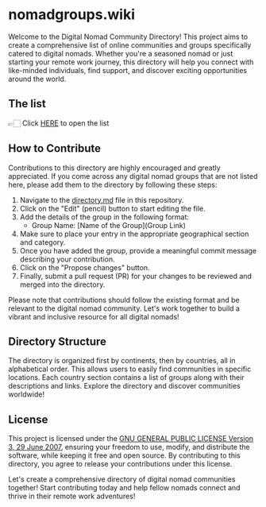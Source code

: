 # nomadgroups.wiki

Welcome to the Digital Nomad Community Directory! This project aims to create a comprehensive list of online communities and groups specifically catered to digital nomads. Whether you're a seasoned nomad or just starting your remote work journey, this directory will help you connect with like-minded individuals, find support, and discover exciting opportunities around the world.

## The list

👉🏻 Click [HERE](directory.md) to open the list

## How to Contribute

Contributions to this directory are highly encouraged and greatly appreciated. If you come across any digital nomad groups that are not listed here, please add them to the directory by following these steps:

1. Navigate to the [directory.md](directory.md) file in this repository.
2. Click on the "Edit" (pencil) button to start editing the file.
3. Add the details of the group in the following format:
   - Group Name: [Name of the Group](Group Link)
4. Make sure to place your entry in the appropriate geographical section and category.
5. Once you have added the group, provide a meaningful commit message describing your contribution.
6. Click on the "Propose changes" button.
7. Finally, submit a pull request (PR) for your changes to be reviewed and merged into the directory.

Please note that contributions should follow the existing format and be relevant to the digital nomad community. Let's work together to build a vibrant and inclusive resource for all digital nomads!

## Directory Structure

The directory is organized first by continents, then by countries, all in alphabetical order.
This allows users to easily find communities in specific locations. Each country section contains a list of groups along with their descriptions and links. Explore the directory and discover communities worldwide!


## License

This project is licensed under the [GNU GENERAL PUBLIC LICENSE Version 3, 29 June 2007](LICENSE), ensuring your freedom to use, modify, and distribute the software, while keeping it free and open source. By contributing to this directory, you agree to release your contributions under this license.

Let's create a comprehensive directory of digital nomad communities together! Start contributing today and help fellow nomads connect and thrive in their remote work adventures!
